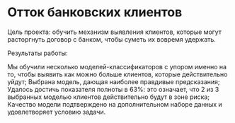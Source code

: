 # Отток банковских клиентов

Цель проекта: обучить механизм выявления клиентов, которые могут расторгнуть договор с банком, чтобы суметь их вовремя удержать.

Результаты работы:

Мы обучили несколько моделей-классификаторов с упором именно на то, чтобы выявить как можно больше клиентов, которые действительно уйдут;
Выбрана модель, дающая наиболее правдивые предсказания;
Удалось достичь показателя полноты в 63%: это означает, что 2 из 3 выбранных моделью клиентов действительно будут в зоне риска;
Качество модели подтверждено на дополнительном наборе данных и удовлетворяет условию задачи.
